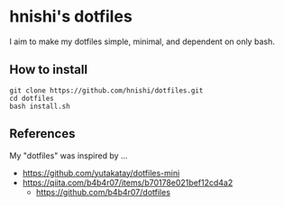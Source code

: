 # hnishi's dotfiles

I aim to make my dotfiles simple, minimal, and dependent on only bash.

## How to install

```
git clone https://github.com/hnishi/dotfiles.git
cd dotfiles
bash install.sh
```

## References

My "dotfiles" was inspired by ...

-  https://github.com/yutakatay/dotfiles-mini
- https://qiita.com/b4b4r07/items/b70178e021bef12cd4a2
  - https://github.com/b4b4r07/dotfiles

